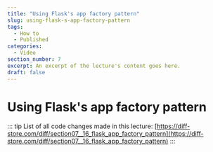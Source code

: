```yaml
---
title: "Using Flask's app factory pattern"
slug: using-flask-s-app-factory-pattern
tags:
  - How to
  - Published
categories:
  - Video
section_number: 7
excerpt: An excerpt of the lecture's content goes here.
draft: false
---
```


# Using Flask's app factory pattern

::: tip
List of all code changes made in this lecture: [https://diff-store.com/diff/section07__16_flask_app_factory_pattern](https://diff-store.com/diff/section07__16_flask_app_factory_pattern)
:::